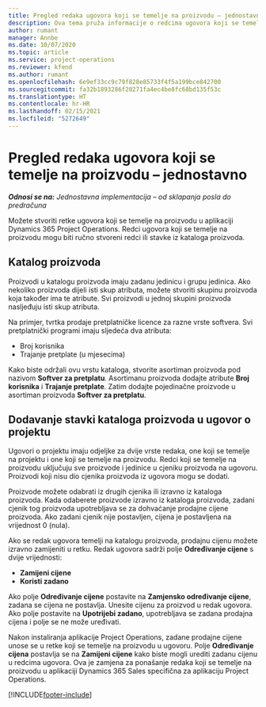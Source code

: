 ```yaml
---
title: Pregled redaka ugovora koji se temelje na proizvodu – jednostavno
description: Ova tema pruža informacije o redcima ugovora koji se temelje na proizvodu.
author: rumant
manager: Annbe
ms.date: 10/07/2020
ms.topic: article
ms.service: project-operations
ms.reviewer: kfend
ms.author: rumant
ms.openlocfilehash: 6e9ef33cc9c79f828e85733f4f5a199bce842700
ms.sourcegitcommit: fa32b1893286f20271fa4ec4be8fc68bd135f53c
ms.translationtype: HT
ms.contentlocale: hr-HR
ms.lasthandoff: 02/15/2021
ms.locfileid: "5272649"
---
```

# <a name="product-based-contract-lines-overview---lite"></a>Pregled redaka ugovora koji se temelje na proizvodu – jednostavno

_**Odnosi se na:** Jednostavna implementacija – od sklapanja posla do predračuna_

Možete stvoriti retke ugovora koji se temelje na proizvodu u aplikaciji Dynamics 365 Project Operations. Redci ugovora koji se temelje na proizvodu mogu biti ručno stvoreni redci ili stavke iz kataloga proizvoda.

## <a name="product-catalog"></a>Katalog proizvoda

Proizvodi u katalogu proizvoda imaju zadanu jedinicu i grupu jedinica. Ako nekoliko proizvoda dijeli isti skup atributa, možete stvoriti skupinu proizvoda koja također ima te atribute. Svi proizvodi u jednoj skupini proizvoda nasljeđuju isti skup atributa.

Na primjer, tvrtka prodaje pretplatničke licence za razne vrste softvera. Svi pretplatnički programi imaju sljedeća dva atributa:

- Broj korisnika
- Trajanje pretplate (u mjesecima)

Kako biste održali ovu vrstu kataloga, stvorite asortiman proizvoda pod nazivom **Softver za pretplatu**. Asortimanu proizvoda dodajte atribute **Broj korisnika** i **Trajanje pretplate**. Zatim dodajte pojedinačne proizvode u asortiman proizvoda **Softver za pretplatu**.

## <a name="add-product-catalog-items-to-a-project-contract"></a>Dodavanje stavki kataloga proizvoda u ugovor o projektu

Ugovori o projektu imaju odjeljke za dvije vrste redaka, one koji se temelje na projektu i one koji se temelje na proizvodu. Redci koji se temelje na proizvodu uključuju sve proizvode i jedinice u cjeniku proizvoda na ugovoru. Proizvodi koji nisu dio cjenika proizvoda iz ugovora mogu se dodati.

Proizvode možete odabrati iz drugih cjenika ili izravno iz kataloga proizvoda. Kada odaberete proizvode izravno iz kataloga proizvoda, zadani cjenik tog proizvoda upotrebljava se za dohvaćanje prodajne cijene proizvoda. Ako zadani cjenik nije postavljen, cijena je postavljena na vrijednost 0 (nula).

Ako se redak ugovora temelji na katalogu proizvoda, prodajnu cijenu možete izravno zamijeniti u retku. Redak ugovora sadrži polje **Određivanje cijene** s dvije vrijednosti:

- **Zamijeni cijene**
- **Koristi zadano**

Ako polje **Određivanje cijene** postavite na **Zamjensko određivanje cijene**, zadana se cijena ne postavlja. Unesite cijenu za proizvod u redak ugovora. Ako polje postavite na **Upotrijebi zadano**, upotrebljava se zadana prodajna cijena i polje se ne može uređivati.

Nakon instaliranja aplikacije Project Operations, zadane prodajne cijene unose se u retke koji se temelje na proizvodu u ugovoru. Polje **Određivanje cijena** postavlja se na **Zamijeni cijene** kako biste mogli urediti zadanu cijenu u redcima ugovora. Ova je zamjena za ponašanje redaka koji se temelje na proizvodu u aplikaciji Dynamics 365 Sales specifična za aplikaciju Project Operations.


[!INCLUDE[footer-include](../../includes/footer-banner.md)]